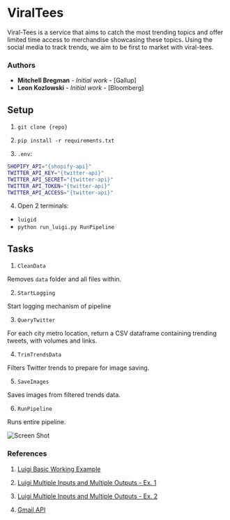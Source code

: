 # ViralTees

Viral-Tees is a service that aims to catch the most trending topics and offer limited time access to merchandise showcasing these topics. Using the social media to track trends, we aim to be first to market with viral-tees.

### Authors

* **Mitchell Bregman** - *Initial work* - [Gallup]
* **Leon Kozlowski** - *Initial work* - [Bloomberg]

## Setup

1) `git clone {repo}`

2) `pip install -r requirements.txt`

3) `.env`:

```bash
SHOPIFY_API="{shopify-api}"
TWITTER_API_KEY="{twitter-api}"
TWITTER_API_SECRET="{twitter-api}"
TWITTER_API_TOKEN="{twitter-api}"
TWITTER_API_ACCESS="{twitter-api}"
```

4) Open 2 terminals: 
- `luigid`
- `python run_luigi.py RunPipeline`

## Tasks

1) `CleanData`

Removes `data` folder and all files within. 

2) `StartLogging`

Start logging mechanism of pipeline

3) `QueryTwitter`

For each city metro location, return a CSV dataframe containing trending tweets, with volumes and links.

4) `TrimTrendsData`

Filters Twitter trends to prepare for image saving.

5) `SaveImages`

Saves images from filtered trends data.

6) `RunPipeline`

Runs entire pipeline.

![Screen Shot](https://i.imgur.com/qSORVn4.png "Pipeline")


### References

1) [Luigi Basic Working Example](https://marcobonzanini.com/2015/10/24/building-data-pipelines-with-python-and-luigi/)

2) [Luigi Multiple Inputs and Multiple Outputs - Ex. 1](https://bionics.it/posts/luigi-tutorial)

3) [Luigi Multiple Inputs and Multiple Outputs - Ex. 2](http://rjbaxley.com/posts/2016/03/13/parallel_jobs_in_luigi.html)

4) [Gmail API](https://developers.google.com/gmail/api/guides/sending)
